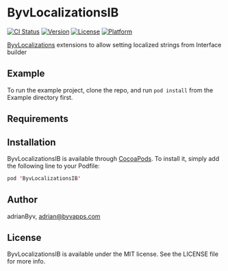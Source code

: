 # ByvLocalizationsIB

[![CI Status](https://img.shields.io/travis/adrianByv/ByvLocalizationsIB.svg?style=flat)](https://travis-ci.org/adrianByv/ByvLocalizationsIB)
[![Version](https://img.shields.io/cocoapods/v/ByvLocalizationsIB.svg?style=flat)](https://cocoapods.org/pods/ByvLocalizationsIB)
[![License](https://img.shields.io/cocoapods/l/ByvLocalizationsIB.svg?style=flat)](https://cocoapods.org/pods/ByvLocalizationsIB)
[![Platform](https://img.shields.io/cocoapods/p/ByvLocalizationsIB.svg?style=flat)](https://cocoapods.org/pods/ByvLocalizationsIB)

[ByvLocalizations](https://github.com/byvapps/ByvLocalizations) extensions to allow setting localized strings from Interface builder

## Example

To run the example project, clone the repo, and run `pod install` from the Example directory first.

## Requirements

## Installation

ByvLocalizationsIB is available through [CocoaPods](https://cocoapods.org). To install
it, simply add the following line to your Podfile:

```swift
pod 'ByvLocalizationsIB'
```

## Author

adrianByv, adrian@byvapps.com

## License

ByvLocalizationsIB is available under the MIT license. See the LICENSE file for more info.
